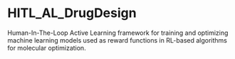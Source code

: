 # HITL_AL_DrugDesign
Human-In-The-Loop Active Learning framework for training and optimizing machine learning models used as reward functions in RL-based algorithms for molecular optimization.
